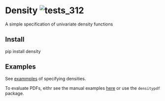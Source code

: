 # Density ![tests_312](https://github.com/microprediction/density/workflows/tests_312/badge.svg)
A simple specification of univariate density functions

## Install

   pip install density 
   
## Examples
See [exammples](https://github.com/microprediction/density/tree/main/examples) of specifying densities. 

To evaluate PDFs, eithr see the manual examples [here](https://github.com/microprediction/density/tree/main/examples/evaluation) or use the `densitypdf` package. 


